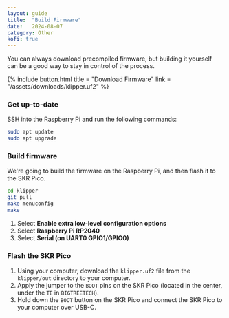 ```yaml
---
layout: guide
title:  "Build Firmware"
date:   2024-08-07
category: Other
kofi: true
---
```


You can always download precompiled firmware, but building it yourself can be a good way to stay in control of the process.

{% include button.html
title = "Download Firmware"
link = "/assets/downloads/klipper.uf2"
%}

### Get up-to-date
SSH into the Raspberry Pi and run the following commands:

```bash
sudo apt update
sudo apt upgrade
```

### Build firmware

We're going to build the firmware on the Raspberry Pi, and then flash it to the SKR Pico.

```bash
cd klipper
git pull
make menuconfig
make
```

1. Select **Enable extra low-level configuration options**
2. Select **Raspberry Pi RP2040**
3. Select **Serial (on UART0 GPIO1/GPIO0)**

### Flash the SKR Pico

1. Using your computer, download the `klipper.uf2` file from the `klipper/out` directory to your computer.
2. Apply the jumper to the `BOOT` pins on the SKR Pico (located in the center, under the `TE` in `BIGTREETECH`).
3. Hold down the `BOOT` button on the SKR Pico and connect the SKR Pico to your computer over USB-C.